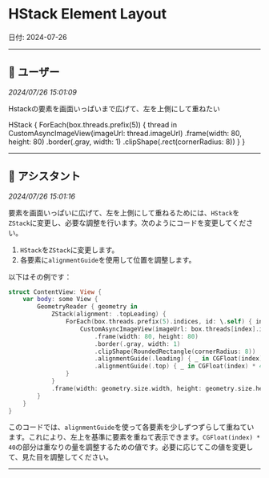 # HStack Element Layout

日付: 2024-07-26

---

## 👤 ユーザー
*2024/07/26 15:01:09*

Hstackの要素を画面いっぱいまで広げて、左を上側にして重ねたい

HStack {
                                    ForEach(box.threads.prefix(5)) { thread in
                                        CustomAsyncImageView(imageUrl: thread.imageUrl)
                                            .frame(width: 80, height: 80)
                                            .border(.gray, width: 1)
                                            .clipShape(.rect(cornerRadius: 8))
                                    }
                                }

---

## 🤖 アシスタント
*2024/07/26 15:01:16*

要素を画面いっぱいに広げて、左を上側にして重ねるためには、`HStack`を`ZStack`に変更し、必要な調整を行います。次のようにコードを変更してください。

1. `HStack`を`ZStack`に変更します。
2. 各要素に`alignmentGuide`を使用して位置を調整します。

以下はその例です：

```swift
struct ContentView: View {
    var body: some View {
        GeometryReader { geometry in
            ZStack(alignment: .topLeading) {
                ForEach(box.threads.prefix(5).indices, id: \.self) { index in
                    CustomAsyncImageView(imageUrl: box.threads[index].imageUrl)
                        .frame(width: 80, height: 80)
                        .border(.gray, width: 1)
                        .clipShape(RoundedRectangle(cornerRadius: 8))
                        .alignmentGuide(.leading) { _ in CGFloat(index) * 40 }
                        .alignmentGuide(.top) { _ in CGFloat(index) * 40 }
                }
            }
            .frame(width: geometry.size.width, height: geometry.size.height, alignment: .topLeading)
        }
    }
}
```

このコードでは、`alignmentGuide`を使って各要素を少しずつずらして重ねています。これにより、左上を基準に要素を重ねて表示できます。`CGFloat(index) * 40`の部分は重なりの量を調整するための値です。必要に応じてこの値を変更して、見た目を調整してください。

---
